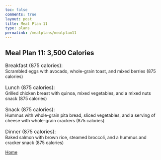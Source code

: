 ```yaml
---
toc: false
comments: true
layout: post
title: Meal Plan 11
type: plans
permalink: /mealplans/mealplan11
---
```


## Meal Plan 11: 3,500 Calories

<span style="font-size: 16px;">Breakfast (875 calories):</span>
<br>
Scrambled eggs with avocado, whole-grain toast, and mixed berries (875 calories)
<br>
<br>
<span style="font-size: 16px;">Lunch (875 calories):</span>
<br>
Grilled chicken breast with quinoa, mixed vegetables, and a mixed nuts snack (875 calories)
<br>
<br>
<span style="font-size: 16px;">Snack (875 calories):</span>
<br>
Hummus with whole-grain pita bread, sliced vegetables, and a serving of cheese with whole-grain crackers (875 calories)
<br>
<br>
<span style="font-size: 16px;">Dinner (875 calories):</span>
<br>
Baked salmon with brown rice, steamed broccoli, and a hummus and cracker snack (875 calories)

<a href="" class="button">Home</a>